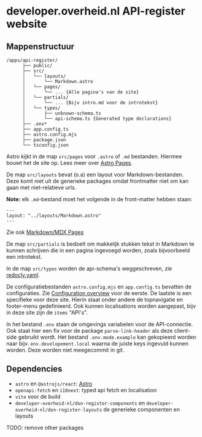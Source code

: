 # developer.overheid.nl API-register website

## Mappenstructuur

```text
/apps/api-register/
      ├── public/
      ├── src/
      │   └── layouts/
      │       └── Markdown.astro
      │   └── pages/
      │       └── ... {Alle pagina's van de site}
      │   └── partials/
      │       └── ... {Bijv intro.md voor de introtekst}
      │   └── types/
      │       ├── unknown-schema.ts
      │       └── api-schema.ts {Generated type declarations}
      ├── .env* 
      ├── app.config.ts
      ├── astro.config.mjs
      ├── package.json
      └── tsconfig.json
```

Astro kijkt in de map `src/pages` voor `.astro` of `.md` bestanden. Hiermee bouwt het de site op. Lees meer over [Astro Pages](https://docs.astro.build/en/basics/astro-pages/).

De map `src/layouts` bevat (o.a) een layout voor Markdown-bestanden. Deze komt niet uit de generieke packages omdat frontmatter niet om kan gaan met niet-relatieve urls.

**Note:** elk `.md`-bestand moet het volgende in de front-matter hebben staan:

```text
---
layout: "../layouts/Markdown.astro"
---
```

Zie ook [Markdown/MDX Pages](https://docs.astro.build/en/basics/astro-pages/#markdownmdx-pages)

De map `src/partials` is bedoelt om makkelijk stukken tekst in Markdown te kunnen schrijven die in een pagina ingevoegd worden, zoals bijvoorbeeld een introtekst.

In de map `src/types` worden de api-schema's weggeschreven, zie [redocly.yaml](../../README.md#redoclyyaml).

De configuratiebestanden `astro.config.mjs` en `app.config.ts` bevatten de configuraties. Zie [Configuration overview](https://docs.astro.build/en/guides/configuring-astro/) voor de eerste. De laatste is een specifieke voor deze site. Hierin staat onder andere de topnavigatie en footer-menu gedefinieerd. Ook kunnen localisations worden aangepast, bijv in deze site zijn de `items` "API's".

In het bestand `.env` staan de omgevings variabelen voor de API-connectie. Ook staat hier een fix voor de package `parse-link-header` als deze client-side gebruikt wordt.
Het bestand `.env.mode.example` kan gekopieerd worden naar bijv. `env.developement.local` waarna de juiste keys ingevuld kunnen worden. Deze worden niet meegecommit in git.

## Dependencies

- `astro` en `@astrojs/react`: [Astro](https://astro.build)
- `openapi-fetch` en `i18next`: typed api fetch en localisation
- `vite` voor de build
- `developer-overheid-nl/don-register-components` en `developer-overheid-nl/don-register-layouts` de generieke componenten en layouts

TODO: remove other packages
